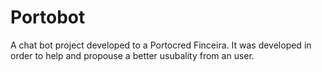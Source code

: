 # Portobot
A chat bot project developed to a Portocred Finceira. 
It was developed in order to help and propouse a better usubality from an user. 
